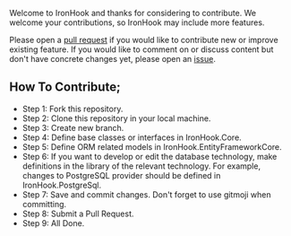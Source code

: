 Welcome to IronHook and thanks for considering to contribute. We welcome your contributions, so IronHook may include more features.

Please open a [pull request](https://github.com/FowApps/IronHook/pulls) if you would like to contribute new or improve existing feature. If you would like to comment on or discuss content but don't have concrete changes yet, please open an [issue](https://github.com/FowApps/IronHook/issues).


## How To Contribute;
- Step 1: Fork this repository.
- Step 2: Clone this repository in your local machine.
- Step 3: Create new branch.
- Step 4: Define base classes or interfaces in IronHook.Core. 
- Step 5: Define ORM related models in IronHook.EntityFrameworkCore.
- Step 6: If you want to develop or edit the database technology, make definitions in the library of the relevant technology.
For example, changes to PostgreSQL provider should be defined in IronHook.PostgreSql.
- Step 7: Save and commit changes. Don't forget to use gitmoji when committing.
- Step 8: Submit a Pull Request.
- Step 9: All Done.
